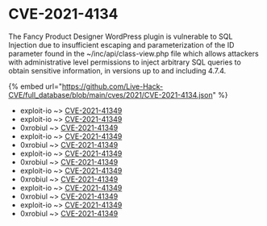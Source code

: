 # CVE-2021-4134

The Fancy Product Designer WordPress plugin is vulnerable to SQL Injection due to insufficient escaping and parameterization of the ID parameter found in the ~/inc/api/class-view.php file which allows attackers with administrative level permissions to inject arbitrary SQL queries to obtain sensitive information, in versions up to and including 4.7.4.

{% embed url="https://github.com/Live-Hack-CVE/full_database/blob/main/cves/2021/CVE-2021-4134.json" %}


* exploit-io ~> [CVE-2021-41349](https://www.alice-snow.ru/2021/database/cve-2021-4134/cve-2021-41349-exploit-io)
* exploit-io ~> [CVE-2021-41349](https://www.alice-snow.ru/2021/database/cve-2021-4134/cve-2021-41349-exploit-io)
* 0xrobiul ~> [CVE-2021-41349](https://www.alice-snow.ru/2021/database/cve-2021-4134/cve-2021-41349-0xrobiul)
* exploit-io ~> [CVE-2021-41349](https://www.alice-snow.ru/2021/database/cve-2021-4134/cve-2021-41349-exploit-io)
* 0xrobiul ~> [CVE-2021-41349](https://www.alice-snow.ru/2021/database/cve-2021-4134/cve-2021-41349-0xrobiul)
* exploit-io ~> [CVE-2021-41349](https://www.alice-snow.ru/2021/database/cve-2021-4134/cve-2021-41349-exploit-io)
* 0xrobiul ~> [CVE-2021-41349](https://www.alice-snow.ru/2021/database/cve-2021-4134/cve-2021-41349-0xrobiul)
* exploit-io ~> [CVE-2021-41349](https://www.alice-snow.ru/2021/database/cve-2021-4134/cve-2021-41349-exploit-io)
* 0xrobiul ~> [CVE-2021-41349](https://www.alice-snow.ru/2021/database/cve-2021-4134/cve-2021-41349-0xrobiul)
* exploit-io ~> [CVE-2021-41349](https://www.alice-snow.ru/2021/database/cve-2021-4134/cve-2021-41349-exploit-io)
* 0xrobiul ~> [CVE-2021-41349](https://www.alice-snow.ru/2021/database/cve-2021-4134/cve-2021-41349-0xrobiul)
* exploit-io ~> [CVE-2021-41349](https://www.alice-snow.ru/2021/database/cve-2021-4134/cve-2021-41349-exploit-io)
* 0xrobiul ~> [CVE-2021-41349](https://www.alice-snow.ru/2021/database/cve-2021-4134/cve-2021-41349-0xrobiul)